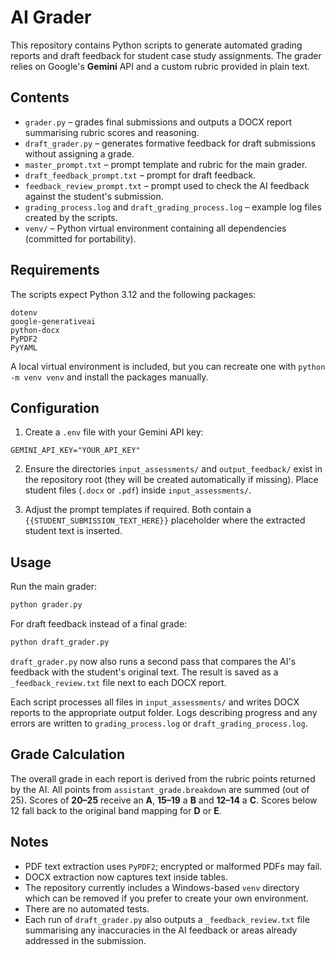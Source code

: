 # AI Grader

This repository contains Python scripts to generate automated grading reports and draft feedback for student case study assignments. The grader relies on Google's **Gemini** API and a custom rubric provided in plain text.

## Contents

- `grader.py` – grades final submissions and outputs a DOCX report summarising rubric scores and reasoning.
- `draft_grader.py` – generates formative feedback for draft submissions without assigning a grade.
- `master_prompt.txt` – prompt template and rubric for the main grader.
- `draft_feedback_prompt.txt` – prompt for draft feedback.
- `feedback_review_prompt.txt` – prompt used to check the AI feedback against the student's submission.
- `grading_process.log` and `draft_grading_process.log` – example log files created by the scripts.
- `venv/` – Python virtual environment containing all dependencies (committed for portability).

## Requirements

The scripts expect Python 3.12 and the following packages:

```
dotenv
google-generativeai
python-docx
PyPDF2
PyYAML
```

A local virtual environment is included, but you can recreate one with `python -m venv venv` and install the packages manually.

## Configuration

1. Create a `.env` file with your Gemini API key:

```
GEMINI_API_KEY="YOUR_API_KEY"
```

2. Ensure the directories `input_assessments/` and `output_feedback/` exist in the repository root (they will be created automatically if missing). Place student files (`.docx` or `.pdf`) inside `input_assessments/`.

3. Adjust the prompt templates if required. Both contain a `{{STUDENT_SUBMISSION_TEXT_HERE}}` placeholder where the extracted student text is inserted.

## Usage

Run the main grader:

```bash
python grader.py
```

For draft feedback instead of a final grade:

```bash
python draft_grader.py
```

`draft_grader.py` now also runs a second pass that compares the AI's feedback
with the student's original text. The result is saved as a `_feedback_review.txt`
file next to each DOCX report.

Each script processes all files in `input_assessments/` and writes DOCX reports to the appropriate output folder. Logs describing progress and any errors are written to `grading_process.log` or `draft_grading_process.log`.

## Grade Calculation

The overall grade in each report is derived from the rubric points returned by the AI. All points from `assistant_grade.breakdown` are summed (out of 25). Scores of **20–25** receive an **A**, **15–19** a **B** and **12–14** a **C**. Scores below 12 fall back to the original band mapping for **D** or **E**.

## Notes

- PDF text extraction uses `PyPDF2`; encrypted or malformed PDFs may fail.
- DOCX extraction now captures text inside tables.
- The repository currently includes a Windows-based `venv` directory which can be removed if you prefer to create your own environment.
- There are no automated tests.
- Each run of `draft_grader.py` also outputs a `_feedback_review.txt` file summarising any inaccuracies in the AI feedback or areas already addressed in the submission.
